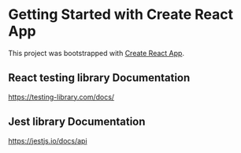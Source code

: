 # Getting Started with Create React App

This project was bootstrapped with [Create React App](https://github.com/facebook/create-react-app).

## React testing library Documentation
https://testing-library.com/docs/

## Jest library Documentation
https://jestjs.io/docs/api

